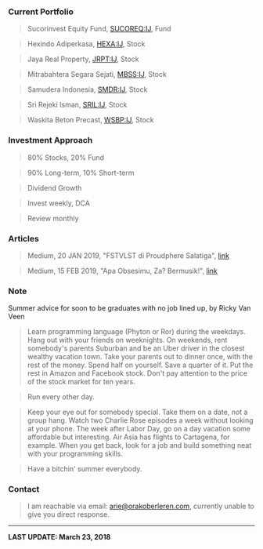 ### Current Portfolio

>Sucorinvest Equity Fund, [SUCOREQ:IJ](https://www.bloomberg.com/quote/SUCOREQ:IJ), Fund

>Hexindo Adiperkasa, [HEXA:IJ](https://www.bloomberg.com/quote/HEXA:IJ), Stock

>Jaya Real Property, [JRPT:IJ](https://www.bloomberg.com/quote/JRPT:IJ), Stock

>Mitrabahtera Segara Sejati, [MBSS:IJ](https://www.bloomberg.com/quote/MBSS:IJ), Stock

>Samudera Indonesia, [SMDR:IJ](https://www.bloomberg.com/quote/SMDR:IJ), Stock

>Sri Rejeki Isman, [SRIL:IJ](https://www.bloomberg.com/quote/SRIL:IJ), Stock

>Waskita Beton Precast, [WSBP:IJ](https://www.bloomberg.com/quote/WSBP:IJ), Stock


### Investment Approach

>80% Stocks, 20% Fund

>90% Long-term, 10% Short-term

>Dividend Growth

>Invest weekly, DCA

>Review monthly

### Articles

>Medium, 20 JAN 2019, "FSTVLST di Proudphere Salatiga", [link](https://medium.com/@orakoberleren/fstvlst-di-proudphere-salatiga-78256295d60c)

>Medium, 15 FEB 2019, "Apa Obsesimu, Za? Bermusik!", [link](https://medium.com/@orakoberleren/apa-obsesimu-za-bermusik-e42c997f77f9)

### Note
Summer advice for soon to be graduates with no job lined up, by Ricky Van Veen
>Learn programming language (Phyton or Ror) during the weekdays. Hang out with your friends on weeknights. On weekends, rent somebody's parents Suburban and be an Uber driver in the closest wealthy vacation town. Take your parents out to dinner once, with the rest of the money. Spend half on yourself. Save a quarter of it. Put the rest in Amazon and Facebook stock. Don't pay attention to the price of the stock market for ten years.

>Run every other day.

>Keep your eye out for somebody special. Take them on a date, not a group hang. Watch two Charlie Rose episodes a week without looking at your phone. The week after Labor Day, go on a day vacation some affordable but interesting. Air Asia has flights to Cartagena, for example. When you get back, look for a job and build something neat with your programming skills.

>Have a bitchin' summer everybody.


### Contact

>I am reachable via email: [arie@orakoberleren.com](mailto:arie@orakoberleren.com), currently unable to give you direct response.

---

**LAST UPDATE: March 23, 2018**




